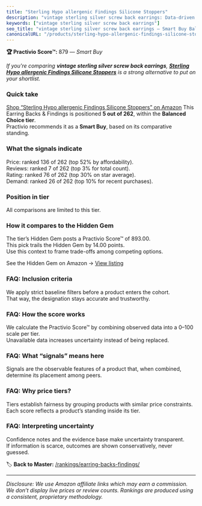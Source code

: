 ```yaml
---
title: "Sterling Hypo allergenic Findings Silicone Stoppers"
description: "vintage sterling silver screw back earrings: Data-driven within Balanced Choice ranking using the Practivio Score™. Positioned by quality, value, demand, finda…"
keywords: ["vintage sterling silver screw back earrings"]
seo_title: "vintage sterling silver screw back earrings — Smart Buy Balanced Choice (2025)"
canonicalURL: "/products/sterling-hypo-allergenic-findings-silicone-stoppers-B0829NMGQ5/"
---
```


**🏆 Practivio Score™:** 879 — _Smart Buy_


*If you're comparing **vintage sterling silver screw back earrings**, **[Sterling Hypo allergenic Findings Silicone Stoppers](https://www.amazon.com/dp/B0829NMGQ5?tag=practivio-20)** is a strong alternative to put on your shortlist.*
### Quick take
[Shop “Sterling Hypo allergenic Findings Silicone Stoppers” on Amazon](https://www.amazon.com/dp/B0829NMGQ5?tag=practivio-20)
This Earring Backs & Findings is positioned **5 out of 262**, within the **Balanced Choice tier**.  
Practivio recommends it as a **Smart Buy**, based on its comparative standing.

### What the signals indicate
Price: ranked 136 of 262 (top 52% by affordability).  
Reviews: ranked 7 of 262 (top 3% for total count).  
Rating: ranked 76 of 262 (top 30% on star average).  
Demand: ranked 26 of 262 (top 10% for recent purchases).

### Position in tier
All comparisons are limited to this tier.

### How it compares to the Hidden Gem
The tier’s Hidden Gem posts a Practivio Score™ of 893.00.  
This pick trails the Hidden Gem by 14.00 points.  
Use this context to frame trade-offs among competing options.  

See the Hidden Gem on Amazon → [View listing](https://www.amazon.com/dp/B083428HLR?tag=practivio-20)

### FAQ: Inclusion criteria
We apply strict baseline filters before a product enters the cohort.  
That way, the designation stays accurate and trustworthy.

### FAQ: How the score works
We calculate the Practivio Score™ by combining observed data into a 0–100 scale per tier.  
Unavailable data increases uncertainty instead of being replaced.

### FAQ: What “signals” means here
Signals are the observable features of a product that, when combined, determine its placement among peers.

### FAQ: Why price tiers?
Tiers establish fairness by grouping products with similar price constraints.  
Each score reflects a product’s standing inside its tier.

### FAQ: Interpreting uncertainty
Confidence notes and the evidence base make uncertainty transparent.  
If information is scarce, outcomes are shown conservatively, never guessed.


🏷️ **Back to Master:** [/rankings/earring-backs-findings/](/rankings/earring-backs-findings/)

---
_Disclosure: We use Amazon affiliate links which may earn a commission. We don’t display live prices or review counts. Rankings are produced using a consistent, proprietary methodology._
